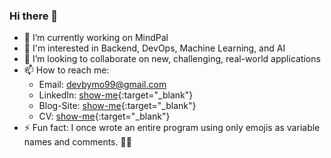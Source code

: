 ### Hi there 👋

<!--
**devbymo/devbymo** is a ✨ _special_ ✨ repository because its `README.md` (this file) appears on your GitHub profile.

Here are some ideas to get you started:
-->


- 🔭 I’m currently working on MindPal
- 🌱 I'm interested in Backend, DevOps, Machine Learning, and AI
- 👯 I’m looking to collaborate on new, challenging, real-world applications
- 📫 How to reach me:
  - Email: devbymo99@gmail.com
  - LinkedIn: [show-me](https://www.linkedin.com/in/devbymo/){:target="_blank"}
  - Blog-Site: [show-me](https://devbymo.web.app/index.html#blog){:target="_blank"}
  - CV: [show-me](){:target="_blank"}
- ⚡ Fun fact: I once wrote an entire program using only emojis as variable names and comments. 🚀😄

